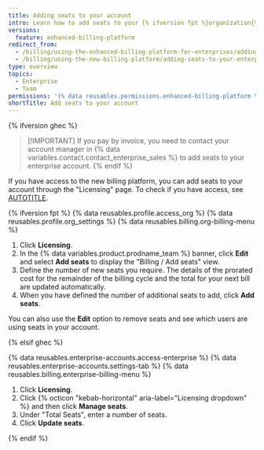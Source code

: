 ```yaml
---
title: Adding seats to your account
intro: Learn how to add seats to your {% ifversion fpt %}organization{% elsif ghec %}enterprise{% endif %} account using the enhanced billing platform.
versions:
  feature: enhanced-billing-platform
redirect_from:
  - /billing/using-the-enhanced-billing-platform-for-enterprises/adding-seats-to-your-enterprise-account
  - /billing/using-the-new-billing-platform/adding-seats-to-your-enterprise-account
type: overview
topics:
  - Enterprise
  - Team
permissions: '{% data reusables.permissions.enhanced-billing-platform %}'
shortTitle: Add seats to your account
---
```


{% ifversion ghec %}
>[!IMPORTANT] If you pay by invoice, you need to contact your account manager in {% data variables.contact.contact_enterprise_sales %} to add seats to your enterprise account.
{% endif %}

If you have access to the new billing platform, you can add seats to your account through the "Licensing" page. To check if you have access, see [AUTOTITLE](/billing/using-the-new-billing-platform/about-the-new-billing-platform-for-enterprises#how-do-i-know-if-i-can-access-the-new-billing-platform).

{% ifversion fpt %}
{% data reusables.profile.access_org %}
{% data reusables.profile.org_settings %}
{% data reusables.billing.org-billing-menu %}
1. Click **Licensing**.
1. In the {% data variables.product.prodname_team %} banner, click **Edit** and select **Add seats** to display the "Billing / Add seats" view.
1. Define the number of new seats you require. The details of the prorated cost for the remainder of the billing cycle and the total for your next bill are updated automatically.
1. When you have defined the number of additional seats to add, click **Add seats**.

You can also use the **Edit** option to remove seats and see which users are using seats in your account.

{% elsif ghec %}

{% data reusables.enterprise-accounts.access-enterprise %}
{% data reusables.enterprise-accounts.settings-tab %}
{% data reusables.billing.enterprise-billing-menu %}
1. Click **Licensing**.
1. Click {% octicon "kebab-horizontal" aria-label="Licensing dropdown" %} and then click **Manage seats**.
1. Under "Total Seats", enter a number of seats.
1. Click **Update seats**.

{% endif %}
